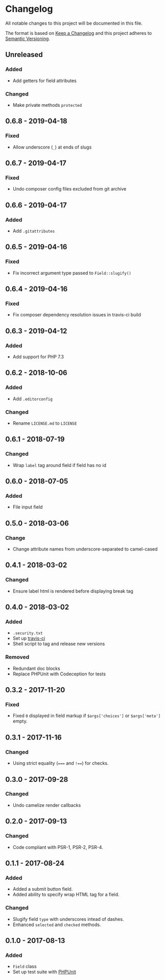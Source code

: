 # Changelog

All notable changes to this project will be documented in this file.

The format is based on [Keep a Changelog](http://keepachangelog.com/en/1.0.0/)
and this project adheres to [Semantic Versioning](http://semver.org/spec/v2.0.0.html).

## Unreleased

### Added
- Add getters for field attributes

### Changed
- Make private methods `protected`

## 0.6.8 - 2019-04-18

### Fixed
- Allow underscore (`_`) at ends of slugs

## 0.6.7 - 2019-04-17

### Fixed
- Undo composer config files excluded from git archive

## 0.6.6 - 2019-04-17

### Added
- Add `.gitattributes`

## 0.6.5 - 2019-04-16

### Fixed
- Fix incorrect argument type passed to `Field::slugify()`

## 0.6.4 - 2019-04-16

### Fixed
- Fix composer dependency resolution issues in travis-ci build

## 0.6.3 - 2019-04-12

### Added
- Add support for PHP 7.3

## 0.6.2 - 2018-10-06

### Added
- Add `.editorconfig`

### Changed
- Rename `LICENSE.md` to `LICENSE`

## 0.6.1 - 2018-07-19

### Changed
- Wrap `label` tag around field if field has no id

## 0.6.0 - 2018-07-05

### Added
- File input field

## 0.5.0 - 2018-03-06

### Change
- Change attribute names from underscore-separated to camel-cased

## 0.4.1 - 2018-03-02

### Changed
- Ensure label html is rendered before displaying break tag

## 0.4.0 - 2018-03-02

### Added
- `.security.txt`
- Set up [travis-ci](https://travis-ci.org/GrottoPress/form-field)
- Shell script to tag and release new versions

### Removed
- Redundant doc blocks
- Replace PHPUnit with Codeception for tests

## 0.3.2 - 2017-11-20

### Fixed
- Fixed `0` displayed in field markup if `$args['choices']` or `$args['meta']` empty.

## 0.3.1 - 2017-11-16

### Changed
- Using strict equality (`===` and `!==`) for checks.

## 0.3.0 - 2017-09-28

### Changed
- Undo camelize render callbacks

## 0.2.0 - 2017-09-13

### Changed
- Code compliant with PSR-1, PSR-2, PSR-4.

## 0.1.1 - 2017-08-24

### Added
- Added a submit button field.
- Added ability to specify wrap HTML tag for a field.

### Changed
- Slugify field `type` with underscores intead of dashes.
- Enhanced `selected` and `checked` methods.

## 0.1.0 - 2017-08-13

### Added
- `Field` class
- Set up test suite with [PHPUnit](https://phpunit.de)

